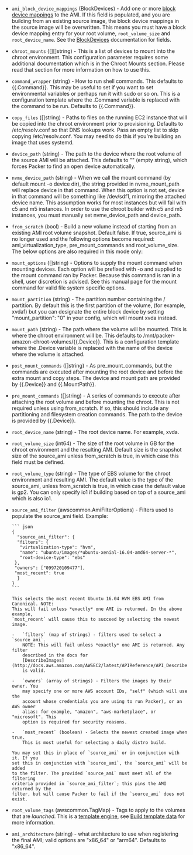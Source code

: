 <!-- Code generated from the comments of the Config struct in builder/amazon/chroot/builder.go; DO NOT EDIT MANUALLY -->

-   `ami_block_device_mappings` (BlockDevices) - Add one or more [block device
    mappings](http://docs.aws.amazon.com/AWSEC2/latest/UserGuide/block-device-mapping-concepts.html)
    to the AMI. If this field is populated, and you are building from an
    existing source image, the block device mappings in the source image
    will be overwritten. This means you must have a block device mapping
    entry for your root volume, `root_volume_size` and `root_device_name`.
    See the [BlockDevices](#block-devices-configuration) documentation for
    fields.
    
-   `chroot_mounts` ([][]string) - This is a list of devices to mount into the chroot environment. This
    configuration parameter requires some additional documentation which is
    in the Chroot Mounts section. Please read that section for more
    information on how to use this.
    
-   `command_wrapper` (string) - How to run shell commands. This defaults to {{.Command}}. This may be
    useful to set if you want to set environmental variables or perhaps run
    it with sudo or so on. This is a configuration template where the
    .Command variable is replaced with the command to be run. Defaults to
    {{.Command}}.
    
-   `copy_files` ([]string) - Paths to files on the running EC2 instance that will be copied into the
    chroot environment prior to provisioning. Defaults to /etc/resolv.conf
    so that DNS lookups work. Pass an empty list to skip copying
    /etc/resolv.conf. You may need to do this if you're building an image
    that uses systemd.
    
-   `device_path` (string) - The path to the device where the root volume of the source AMI will be
    attached. This defaults to "" (empty string), which forces Packer to
    find an open device automatically.
    
-   `nvme_device_path` (string) - When we call the mount command (by default mount -o device dir), the
    string provided in nvme_mount_path will replace device in that command.
    When this option is not set, device in that command will be something
    like /dev/sdf1, mirroring the attached device name. This assumption
    works for most instances but will fail with c5 and m5 instances. In
    order to use the chroot builder with c5 and m5 instances, you must
    manually set nvme_device_path and device_path.
    
-   `from_scratch` (bool) - Build a new volume instead of starting from an existing AMI root volume
    snapshot. Default false. If true, source_ami is no longer used and the
    following options become required: ami_virtualization_type,
    pre_mount_commands and root_volume_size. The below options are also
    required in this mode only:
    
-   `mount_options` ([]string) - Options to supply the mount command when mounting devices. Each option
    will be prefixed with -o and supplied to the mount command ran by
    Packer. Because this command is ran in a shell, user discretion is
    advised. See this manual page for the mount command for valid file
    system specific options.
    
-   `mount_partition` (string) - The partition number containing the / partition. By default this is the
    first partition of the volume, (for example, xvda1) but you can
    designate the entire block device by setting "mount_partition": "0" in
    your config, which will mount xvda instead.
    
-   `mount_path` (string) - The path where the volume will be mounted. This is where the chroot
    environment will be. This defaults to
    /mnt/packer-amazon-chroot-volumes/{{.Device}}. This is a configuration
    template where the .Device variable is replaced with the name of the
    device where the volume is attached.
    
-   `post_mount_commands` ([]string) - As pre_mount_commands, but the commands are executed after mounting the
    root device and before the extra mount and copy steps. The device and
    mount path are provided by {{.Device}} and {{.MountPath}}.
    
-   `pre_mount_commands` ([]string) - A series of commands to execute after attaching the root volume and
    before mounting the chroot. This is not required unless using
    from_scratch. If so, this should include any partitioning and filesystem
    creation commands. The path to the device is provided by {{.Device}}.
    
-   `root_device_name` (string) - The root device name. For example, xvda.
    
-   `root_volume_size` (int64) - The size of the root volume in GB for the chroot environment and the
    resulting AMI. Default size is the snapshot size of the source_ami
    unless from_scratch is true, in which case this field must be defined.
    
-   `root_volume_type` (string) - The type of EBS volume for the chroot environment and resulting AMI. The
    default value is the type of the source_ami, unless from_scratch is
    true, in which case the default value is gp2. You can only specify io1
    if building based on top of a source_ami which is also io1.
    
-   `source_ami_filter` (awscommon.AmiFilterOptions) - Filters used to populate the source_ami field. Example:
    
        ``` json
        {
          "source_ami_filter": {
          "filters": {
           "virtualization-type": "hvm",
           "name": "ubuntu/images/*ubuntu-xenial-16.04-amd64-server-*",
           "root-device-type": "ebs"
         },
         "owners": ["099720109477"],
         "most_recent": true
          }
        }
        ```
    
        This selects the most recent Ubuntu 16.04 HVM EBS AMI from Canonical. NOTE:
        This will fail unless *exactly* one AMI is returned. In the above example,
        `most_recent` will cause this to succeed by selecting the newest image.
    
        -   `filters` (map of strings) - filters used to select a `source_ami`.
            NOTE: This will fail unless *exactly* one AMI is returned. Any filter
            described in the docs for
            [DescribeImages](http://docs.aws.amazon.com/AWSEC2/latest/APIReference/API_DescribeImages.html)
            is valid.
    
        -   `owners` (array of strings) - Filters the images by their owner. You
            may specify one or more AWS account IDs, "self" (which will use the
            account whose credentials you are using to run Packer), or an AWS owner
            alias: for example, "amazon", "aws-marketplace", or "microsoft". This
            option is required for security reasons.
    
        -   `most_recent` (boolean) - Selects the newest created image when true.
            This is most useful for selecting a daily distro build.
    
        You may set this in place of `source_ami` or in conjunction with it. If you
        set this in conjunction with `source_ami`, the `source_ami` will be added
        to the filter. The provided `source_ami` must meet all of the filtering
        criteria provided in `source_ami_filter`; this pins the AMI returned by the
        filter, but will cause Packer to fail if the `source_ami` does not exist.
    
-   `root_volume_tags` (awscommon.TagMap) - Tags to apply to the volumes that are *launched*. This is a [template
    engine](/docs/templates/engine.html), see [Build template
    data](#build-template-data) for more information.
    
-   `ami_architecture` (string) - what architecture to use when registering the final AMI; valid options
    are "x86_64" or "arm64". Defaults to "x86_64".
    
